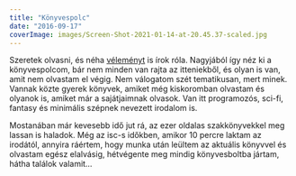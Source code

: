 ```yaml
---
title: "Könyvespolc"
date: "2016-09-17"
coverImage: images/Screen-Shot-2021-01-14-at-20.45.37-scaled.jpg
---
```


Szeretek olvasni, és néha [véleményt](https://csokavar.hu/blog/tag/konyv/) is írok róla. Nagyjából így néz ki a könyvespolcom, bár nem minden van rajta az itteniekből, és olyan is van, amit nem olvastam el végig. Nem válogatom szét tematikusan, mert minek. Vannak közte gyerek könyvek, amiket még kiskoromban olvastam és olyanok is, amiket már a sajátjaimnak olvasok. Van itt programozós, sci-fi, fantasy és minimális szépnek nevezett irodalom is.

Mostanában már kevesebb idő jut rá, az ezer oldalas szakkönyvekkel meg lassan is haladok. Még az isc-s időkben, amikor 10 percre laktam az irodától, annyira ráértem, hogy munka után leültem az aktuális könyvvel és olvastam egész elalvásig, hétvégente meg mindig könyvesboltba jártam, hátha találok valamit…

<style>

    .gr_grid_container {
        display: flex;
        flex-wrap: wrap;
        align-items: baseline;
        background: #552a0a;
        border: 8px solid rgb(119 63 21);
        box-shadow: 
            inset 0px 0px 25px -4px #000000, 
            inset 0px -14px 17px -15px #FFFFFF;


    }

    .gr_grid_book_container {
        border-bottom: 8px solid rgb(119 63 21);
        flex: 1;
        display: flex;
        box-shadow: inset 0px -14px 17px -15px #000000;
    }
    
    .gr_grid_book_container img {
        border-top-right-radius: 2px;
        border-bottom-right-radius: 2px;
    }

    .gr_grid_book_container a {
        margin: 4px;
        box-shadow: 2px 2px #e8e8e8, 0px 2px #e8e8e8;
        border-top-right-radius: 2px;
        border-bottom-right-radius: 2px;
        display: flex;
    } 

</style>
<script src="https://www.goodreads.com/review/grid_widget/27816163.D%C3%A1vid's%20bookshelf:%20read?cover_size=medium&amp;hide_link=true&amp;hide_title=true&amp;num_books=2000&amp;order=d&amp;shelf=read&amp;sort=date_added&amp;widget_id=1474126508" type="text/javascript" charset="utf-8"></script>
